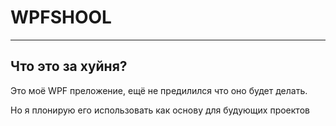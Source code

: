 # WPFSHOOL
<hr>
<h2>Что это за хуйня?</h2>
<p>Это моё WPF преложение, ещё не предилился что оно будет делать.</p>
<p>Но я плонирую его использовать как основу для будующих проектов</p>
